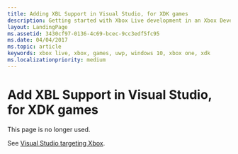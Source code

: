 ```yaml
---
title: Adding XBL Support in Visual Studio, for XDK games
description: Getting started with Xbox Live development in an Xbox Developer Kit (XDK)-based project using Visual Studio.
layout: LandingPage
ms.assetid: 3430cf97-0136-4c69-bcec-9cc3edf5fc95
ms.date: 04/04/2017
ms.topic: article
keywords: xbox live, xbox, games, uwp, windows 10, xbox one, xdk
ms.localizationpriority: medium
---
```


# Add XBL Support in Visual Studio, for XDK games

This page is no longer used.

See [Visual Studio targeting Xbox](../get-started/setup-ide/managed-partners/vs-xbox/index.md).
